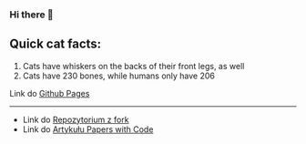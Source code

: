 ### Hi there 👋

## Quick cat facts:

1. Cats have whiskers on the backs of their front legs, as well
2. Cats have 230 bones, while humans only have 206

Link do [Github Pages](https://kluczek3.github.io/)

* * * *
- Link do [Repozytorium z fork](https://github.com/Fantasy-Studio/Paint-by-Example)
- Link do [Artykułu Papers with Code](https://paperswithcode.com/paper/paint-by-example-exemplar-based-image-editing)
